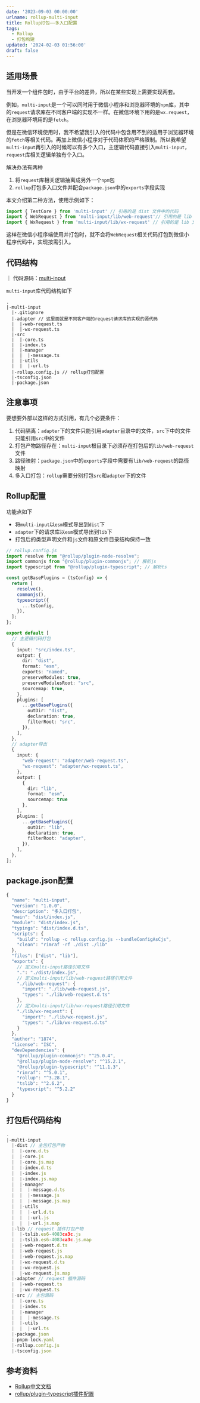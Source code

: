 ```yaml
---
date: '2023-09-03 00:00:00'
urlname: rollup-multi-input
title: Rollup打包——多入口配置
tags:
  - Rollup
  - 打包构建
updated: '2024-02-03 01:56:00'
draft: false
---
```


## 适用场景


当开发一个组件包时，由于平台的差异，所以在某些实现上需要实现两套。


例如，`multi-input`是一个可以同时用于微信小程序和浏览器环境的`npm`库，其中的`request`请求库在不同客户端的实现不一样。在微信环境下用的是`wx.request`，在浏览器环境用的是`fetch`。


但是在微信环境使用时，我不希望我引入的代码中包含用不到的适用于浏览器环境的`fetch`等相关代码。再加上微信小程序对于代码体积的严格限制。所以我希望`multi-input`再引入的时候可以有多个入口，主逻辑代码直接引入`multi-input`，`request`库相关逻辑单独有个入口。


解决办法有两种

1. 将`request`库相关逻辑抽离成另外一个`npm`包
2. `rollup`打包多入口文件并配合`package.json`中的`exports`字段实现

本文介绍第二种方法，使用示例如下：


```javascript
import { TestCore } from 'multi-input' // 引用的是 dist 文件中的代码
import { WebRequest } from 'multi-input/lib/web-request'// 引用的是 lib 文件中的代码
import { WxRequest } from 'multi-input/lib/wx-request' // 引用的是 lib 文件中的代码
```


这样在微信小程序端使用并打包时，就不会将`WebRequest`相关代码打包到微信小程序代码中，实现按需引入。


## 代码结构


｜ 代码源码：[multi-input](https://github.com/LetTTGACO/build-project/tree/master/rollup/multi-input)


`multi-input`库代码结构如下


```text
.
|-multi-input
  |-.gitignore
  |-adapter // 这里面就是不同客户端的request请求库的实现的源代码
  |  |-web-request.ts
  |  |-wx-request.ts
  |-src
  |  |-core.ts
  |  |-index.ts
  |  |-manager
  |  |  |-message.ts
  |  |-utils
  |  |  |-url.ts
  |-rollup.config.js // rollup打包配置
  |-tsconfig.json
  |-package.json
```


## 注意事项


要想要外部以这样的方式引用，有几个必要条件：

1. 代码隔离：`adapter`下的文件只能引用`adapter`目录中的文件，`src`下中的文件只能引用`src`中的文件
2. 打包产物路径存在：`multi-input`根目录下必须存在打包后的`lib/web-request`文件
3. 路径映射：`package.json`中的`exports`字段中需要有`lib/web-request`的路径映射
4. 多入口打包：`rollup`需要分别打包`src`和`adapter`下的文件

## Rollup配置


功能点如下

- 将`multi-input`以`esm`模式导出到`dist`下
- `adapter`下的请求库以`esm`模式导出到`lib`下
- 打包后的类型声明文件和`js`文件和原文件目录结构保持一致

```typescript
// rollup.config.js
import resolve from "@rollup/plugin-node-resolve";
import commonjs from "@rollup/plugin-commonjs"; // 解析js
import typescript from "@rollup/plugin-typescript"; // 解析ts

const getBasePlugins = (tsConfig) => {
  return [
    resolve(),
    commonjs(),
    typescript({
      ...tsConfig,
    }),
  ];
};

export default [
  // 主逻辑代码打包
  {
    input: "src/index.ts",
    output: {
      dir: "dist",
      format: "esm",
      exports: "named",
      preserveModules: true,
      preserveModulesRoot: "src",
      sourcemap: true,
    },
    plugins: [
      ...getBasePlugins({
        outDir: "dist",
        declaration: true,
        filterRoot: "src",
      }),
    ],
  },
  // adapter导出
  {
    input: {
      "web-request": "adapter/web-request.ts",
      "wx-request": "adapter/wx-request.ts",
    },
    output: [
      {
        dir: "lib",
        format: "esm",
        sourcemap: true
      },
    ],
    plugins: [
      ...getBasePlugins({
        outDir: "lib",
        declaration: true,
        filterRoot: "adapter",
      }),
    ],
  },
];
```


## package.json配置


```typescript
{
  "name": "multi-input",
  "version": "1.0.0",
  "description": "多入口打包",
  "main": "dist/index.js",
  "module": "dist/index.js",
  "typings": "dist/index.d.ts",
  "scripts": {
    "build": "rollup -c rollup.config.js --bundleConfigAsCjs",
    "clean": "rimraf -rf ./dist ./lib"
  },
  "files": ["dist", "lib"],
  "exports": {
    // 定义multi-input路径引用文件
    ".": "./dist/index.js",
    // 定义multi-input/lib/web-request路径引用文件
    "./lib/web-request": {
      "import": "./lib/web-request.js",
      "types": "./lib/web-request.d.ts"
    },
    // 定义multi-input/lib/wx-request路径引用文件
    "./lib/wx-request": {
      "import": "./lib/wx-request.js",
      "types": "./lib/wx-request.d.ts"
    }
  },
  "author": "1874",
  "license": "ISC",
  "devDependencies": {
    "@rollup/plugin-commonjs": "^25.0.4",
    "@rollup/plugin-node-resolve": "^15.2.1",
    "@rollup/plugin-typescript": "^11.1.3",
    "rimraf": "^5.0.1",
    "rollup": "^3.28.1",
    "tslib": "^2.6.2",
    "typescript": "^5.2.2"
  }
}
```


## 打包后代码结构


```typescript
.
|-multi-input
  |-dist // 主包打包产物
  |  |-core.d.ts
  |  |-core.js
  |  |-core.js.map
  |  |-index.d.ts
  |  |-index.js
  |  |-index.js.map
  |  |-manager
  |  |  |-message.d.ts
  |  |  |-message.js
  |  |  |-message.js.map
  |  |-utils
  |  |  |-url.d.ts
  |  |  |-url.js
  |  |  |-url.js.map
  |-lib // request 插件打包产物
  |  |-tslib.es6-4083ca3c.js
  |  |-tslib.es6-4083ca3c.js.map
  |  |-web-request.d.ts
  |  |-web-request.js
  |  |-web-request.js.map
  |  |-wx-request.d.ts
  |  |-wx-request.js
  |  |-wx-request.js.map
  |-adapter // request 插件源码
  |  |-web-request.ts
  |  |-wx-request.ts
  |-src // 主包源码
  |  |-core.ts
  |  |-index.ts
  |  |-manager
  |  |  |-message.ts
  |  |-utils
  |  |  |-url.ts
  |-package.json
  |-pnpm-lock.yaml
  |-rollup.config.js
  |-tsconfig.json
```


## 参考资料

- [Rollup中文文档](https://cn.rollupjs.org/introduction/)
- [rollup/plugin-typescript插件配置](https://www.npmjs.com/package/@rollup/plugin-typescript)
